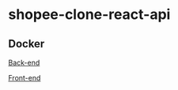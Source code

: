 # shopee-clone-react-api

## Docker

[Back-end](https://hub.docker.com/repository/docker/huuthe/shopee-clone-react-server/general)

[Front-end](https://hub.docker.com/repository/docker/huuthe/shopee-clone-react-client/general)
